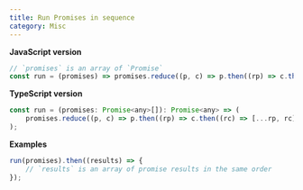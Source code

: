 ```yaml
---
title: Run Promises in sequence
category: Misc
---
```


**JavaScript version**

```js
// `promises` is an array of `Promise`
const run = (promises) => promises.reduce((p, c) => p.then((rp) => c.then((rc) => [...rp, rc])), Promise.resolve([]));
```

**TypeScript version**

```js
const run = (promises: Promise<any>[]): Promise<any> => (
    promises.reduce((p, c) => p.then((rp) => c.then((rc) => [...rp, rc])), Promise.resolve([]))
);
```

**Examples**

```js
run(promises).then((results) => {
    // `results` is an array of promise results in the same order
});
```
